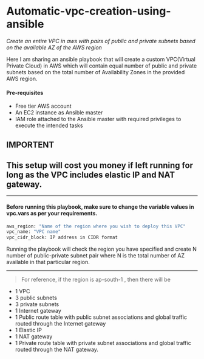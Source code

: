 # Automatic-vpc-creation-using-ansible
_*Create an entire VPC  in aws with pairs of public and private subnets based on the available AZ of the AWS region*_

Here I am sharing an ansible playbook that will create a custom VPC(Virtual Private Cloud) in AWS which will contain equal number of public and private subnets based on the total number of Availability Zones in the provided AWS region.

#### Pre-requisites 

- Free tier AWS account
- An EC2 instance as Ansible master 
- IAM role attached to the Ansible master with required privileges to execute the intended tasks

## IMPORTENT
## This setup will cost you money if left running for long as the VPC includes elastic IP and NAT gateway.
__ __ __

#### Before running this playbook, make sure to change the variable values in vpc.vars as per your requirements.
```sh
aws_region: "Name of the region where you wish to deploy this VPC"
vpc_name: "VPC name"
vpc_cidr_block: IP address in CIDR format
```


Running the playbook will check the region you have specified and create N number of public-private subnet pair where N is the total number of AZ available in that particular region.
__ __ __

> For reference, 
> if the region is ap-south-1 , then there will be 
- 1 VPC
- 3 public subnets
- 3 private subnets
- 1 Internet gateway
- 1 Public route table with public subnet associations and global traffic routed through the Internet gateway
- 1 Elastic IP
- 1 NAT gateway 
- 1 Private route table with private subnet associations and global traffic routed through the NAT gateway.
